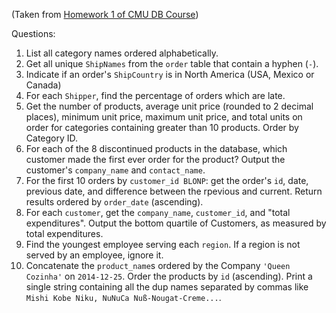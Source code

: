 (Taken from [Homework 1 of CMU DB Course](https://15445.courses.cs.cmu.edu/fall2021/homework1/))

Questions:

1. List all category names ordered alphabetically.
2. Get all unique ``ShipNames`` from the ``order`` table that contain a hyphen (``-``).
3. Indicate if an order's ``ShipCountry`` is in North America (USA, Mexico or Canada)
4. For each ``Shipper``, find the percentage of orders which are late.
5. Get the number of products, average unit price (rounded to 2 decimal places), minimum unit price, maximum unit price, and total units on order for categories containing greater than 10 products. Order by Category ID.
6. For each of the 8 discontinued products in the database, which customer made the first ever order for the product? Output the customer's ``company_name`` and ``contact_name``.
7. For the first 10 orders by ``customer_id BLONP``: get the order's ``id``, date, previous date, and difference between the rpevious and current. Return results ordered by ``order_date`` (ascending).
8. For each ``customer``, get the ``company_name``, ``customer_id``, and "total expenditures". Output the bottom quartile of Customers, as measured by total expenditures.
9. Find the youngest employee serving each ``region``. If a region is not served by an employee, ignore it.
10. Concatenate the ``product_name``s ordered by the Company ``'Queen Cozinha'`` on ``2014-12-25``. Order the products by ``id`` (ascending). Print a single string containing all the dup names separated by commas like ``Mishi Kobe Niku, NuNuCa Nuß-Nougat-Creme...``.

